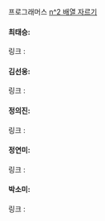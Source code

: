 프로그래머스 [n^2 배열 자르기](https://school.programmers.co.kr/learn/courses/30/lessons/87390) <br>

#### 최태승: 
링크 : 

#### 김선웅: 
링크 : 

#### 정의진: 
링크 : 

#### 정연미: 
링크 : 

#### 박소미:
링크 :
